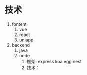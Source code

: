 # 技术
1. fontent
    1. vue
    2. react
    3. uniapp
2. backend
    1. java
    2. node
        1. 框架: express koa egg nest
        2. 技术：
